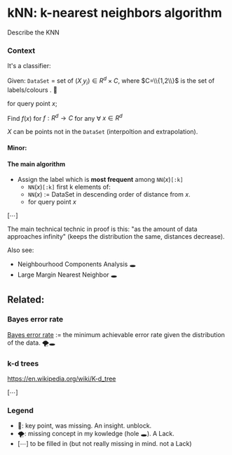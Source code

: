 # kNN: k-nearest neighbors algorithm
Describe the KNN

### Context
It's a classifier:

Given: `DataSet` = set of $(X_, y_i) \in R^d\times C$, where $C=\\{1,2\\}$ is the set of labels/colours . 🔑

for query point $x$;

Find $f(x)$ for $f: R^d\rightarrow C$ for any ∀ $x\in R^d$

$X$ can be points not in the `DataSet` (interpoltion and extrapolation).

#### Minor:


#### The main algorithm
* Assign the label which is **most frequent** among `NN`$(x)$`[:k]`
   * `NN`$(x)$`[:k]` first k elements of: <!--is the k training samples nearest to that query point.-->
   * `NN`$(x)$ := DataSet in descending order of distance from $x$. <!--: dist(X_`NN[1]`,x) $\le$ dist(X_`NN[2]`, x) $\le$ ...-->
   * for query point $x$

[⋯]


The main technical technic in proof is this: "as the amount of data approaches infinity" (keeps the distribution the same, distances decrease).

Also see:
* Neighbourhood Components Analysis 🕳
* Large Margin Nearest Neighbor 🕳

## Related:

###  Bayes error rate
[Bayes error rate](https://en.wikipedia.org/wiki/Bayes_error_rate) := the minimum achievable error rate given the distribution of the data. 🌪🕳

### k-d trees
https://en.wikipedia.org/wiki/K-d_tree

[⋯]

### Legend
* 🔑: key point, was missing. An insight. unblock.
* 🌪: missing concept in my kowledge (hole 🕳). A Lack.
* [⋯] to be filled in (but not really missing in mind. not a Lack)
